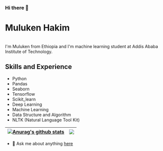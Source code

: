 ### Hi there 👋

# Muluken Hakim
<br />
I'm Muluken from Ethiopia and I'm machine learning student at Addis Ababa Institute of Technology.


## Skills and Experience
* Python
* Pandas
* Seaborn
* Tensorflow
* Scikit_learn
* Deep Learning
* Machine Learning
* Data Structure and Algorithm
* NLTK (Natural Language Tool Kit)


| <a href="https://github.com/MuleHakim/github-readme-stats"><img align="center" src="https://github-readme-stats.vercel.app/api?username=MuleHakim&show_icons=true&include_all_commits=true&theme=buefy&hide_border=true" alt="Anurag's github stats" /></a> | <a href="https://github.com/MuleHakim/github-readme-stats"><img align="center" src="https://github-readme-stats.vercel.app/api/top-langs/?username=MuleHakim&layout=compact&theme=buefy&hide_border=true" /></a> |
| ------------- | ------------- |

- 💬 Ask me about anything [here](https://github.com/MuleHakim/MuleHakim/issues)
